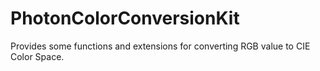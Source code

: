 # PhotonColorConversionKit

Provides some functions and extensions for converting RGB value to CIE Color Space.
